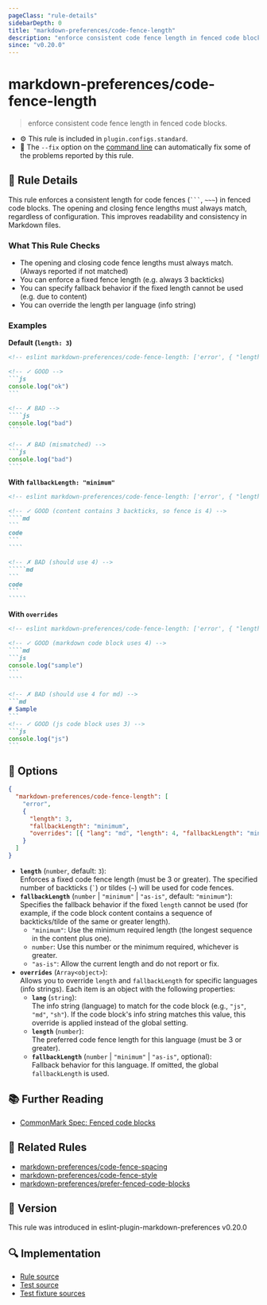 ```yaml
---
pageClass: "rule-details"
sidebarDepth: 0
title: "markdown-preferences/code-fence-length"
description: "enforce consistent code fence length in fenced code blocks."
since: "v0.20.0"
---
```


# markdown-preferences/code-fence-length

> enforce consistent code fence length in fenced code blocks.

- ⚙️ This rule is included in `plugin.configs.standard`.
- 🔧 The `--fix` option on the [command line](https://eslint.org/docs/user-guide/command-line-interface#fixing-problems) can automatically fix some of the problems reported by this rule.

## 📖 Rule Details

This rule enforces a consistent length for code fences (` ``` `, `~~~`) in fenced code blocks. The opening and closing fence lengths must always match, regardless of configuration. This improves readability and consistency in Markdown files.

### What This Rule Checks

- The opening and closing code fence lengths must always match. (Always reported if not matched)
- You can enforce a fixed fence length (e.g. always 3 backticks)
- You can specify fallback behavior if the fixed length cannot be used (e.g. due to content)
- You can override the length per language (info string)

### Examples

**Default (`length: 3`)**

<!-- prettier-ignore-start -->

<!-- eslint-skip -->

`````md
<!-- eslint markdown-preferences/code-fence-length: ['error', { "length": 3 }] -->

<!-- ✓ GOOD -->
```js
console.log("ok")
```

<!-- ✗ BAD -->
````js
console.log("bad")
````

<!-- ✗ BAD (mismatched) -->
```js
console.log("bad")
````
`````

<!-- prettier-ignore-end -->

**With `fallbackLength: "minimum"`**

<!-- prettier-ignore-start -->

<!-- eslint-skip -->

``````md
<!-- eslint markdown-preferences/code-fence-length: ['error', { "length": 3, "fallbackLength": "minimum" }] -->

<!-- ✓ GOOD (content contains 3 backticks, so fence is 4) -->
````md
```
code
```
````

<!-- ✗ BAD (should use 4) -->
`````md
```
code
```
`````
``````

<!-- prettier-ignore-end -->

**With `overrides`**

<!-- prettier-ignore-start -->

<!-- eslint-skip -->

`````md
<!-- eslint markdown-preferences/code-fence-length: ['error', { "length": 3, "overrides": [{ "lang": "md", "length": 4 }] }] -->

<!-- ✓ GOOD (markdown code block uses 4) -->
````md
```js
console.log("sample")
```
````

<!-- ✗ BAD (should use 4 for md) -->
```md
# Sample
```
<!-- ✓ GOOD (js code block uses 3) -->
```js
console.log("js")
```

`````

<!-- prettier-ignore-end -->

## 🔧 Options

```json
{
  "markdown-preferences/code-fence-length": [
    "error",
    {
      "length": 3,
      "fallbackLength": "minimum",
      "overrides": [{ "lang": "md", "length": 4, "fallbackLength": "minimum" }]
    }
  ]
}
```

- **`length`** (`number`, default: `3`):\
  Enforces a fixed code fence length (must be 3 or greater). The specified number of backticks (`` ` ``) or tildes (`~`) will be used for code fences.
- **`fallbackLength`** (`number` | `"minimum"` | `"as-is"`, default: `"minimum"`):\
  Specifies the fallback behavior if the fixed `length` cannot be used (for example, if the code block content contains a sequence of backticks/tilde of the same or greater length).
  - `"minimum"`: Use the minimum required length (the longest sequence in the content plus one).
  - `number`: Use this number or the minimum required, whichever is greater.
  - `"as-is"`: Allow the current length and do not report or fix.
- **`overrides`** (`Array<object>`):\
  Allows you to override `length` and `fallbackLength` for specific languages (info strings). Each item is an object with the following properties:
  - **`lang`** (`string`):\
    The info string (language) to match for the code block (e.g., `"js"`, `"md"`, `"sh"`). If the code block's info string matches this value, this override is applied instead of the global setting.
  - **`length`** (`number`):\
    The preferred code fence length for this language (must be 3 or greater).
  - **`fallbackLength`** (`number` | `"minimum"` | `"as-is"`, optional):\
    Fallback behavior for this language. If omitted, the global `fallbackLength` is used.

## 📚 Further Reading

- [CommonMark Spec: Fenced code blocks](https://spec.commonmark.org/0.31.2/#fenced-code-blocks)

## 👫 Related Rules

- [markdown-preferences/code-fence-spacing](./code-fence-spacing.md)
- [markdown-preferences/code-fence-style](./code-fence-style.md)
- [markdown-preferences/prefer-fenced-code-blocks](./prefer-fenced-code-blocks.md)

## 🚀 Version

This rule was introduced in eslint-plugin-markdown-preferences v0.20.0

## 🔍 Implementation

- [Rule source](https://github.com/ota-meshi/eslint-plugin-markdown-preferences/blob/main/src/rules/code-fence-length.ts)
- [Test source](https://github.com/ota-meshi/eslint-plugin-markdown-preferences/blob/main/tests/src/rules/code-fence-length.ts)
- [Test fixture sources](https://github.com/ota-meshi/eslint-plugin-markdown-preferences/tree/main/tests/fixtures/rules/code-fence-length)

